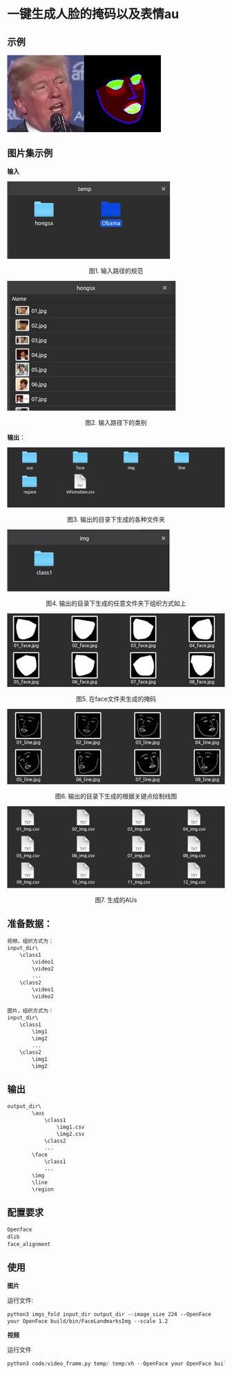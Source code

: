 # 一键生成人脸的掩码以及表情au

## 示例

![Donald.png](Donald.png)![Donald_mask.png](Donald_mask.png)



## 图片集示例

**输入**

![input_dir type](scripts/Input_dir.png)

<center>图1. 输入路径的规范</center>

![Input_class](scripts/Input_class.png)

<center>图2. 输入路径下的类别</center>

**输出**：

![imgs_fold output_dir](scripts/imgs_fold_output_dir.png)

<center>图3. 输出的目录下生成的各种文件夹</center>

![imgs_fold output_dir imgs subdir](scripts/imgs_fold_output_dir_imgs_subdir.png)

<center>图4. 输出的目录下生成的任意文件夹下组织方式如上</center>

![imgs_fold output_dir mask](scripts/imgs_fold_output_dir_mask.png)

<center>图5. 在face文件夹生成的掩码</center>

![imgs_fold output_dir lines](scripts/imgs_fold_output_dir_lines.png)

<center>图6. 输出的目录下生成的根据关键点绘制线图</center>

![imgs_fold output_dir](scripts/imgs_fold_output_dir_aus.png)

<center>图7. 生成的AUs</center>



## 准备数据：

```shell
视频，组织方式为：
input_dir\
	\class1
		\video1
		\video2
		...
	\class2
		\video1
		\video2
		
图片，组织方式为：
input_dir\
	\class1
		\img1
		\img2
		...
	\class2
		\img1
		\img2
```



## 输出

```shell
output_dir\
		\aus
			\class1
				\img1.csv
				\img2.csv
			\class2
			...
    	\face
    		\class1
    		...
    	\img
		\line
		\region
```



## 配置要求

```python
Openface
dlib
face_alignment
```



## 使用

**图片**

运行文件:

```shell
python3 imgs_fold input_dir output_dir --image_size 224 --OpenFace your OpenFace build/bin/FaceLandmarksImg --scale 1.2
```

**视频**

运行文件

```python
python3 code/video_frame.py temp/ temp/xh --OpenFace your OpenFace build/bin/FaceLandmarksImg --image_size 224 --scale 1.2
```

